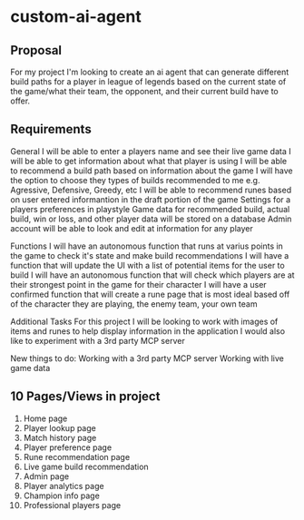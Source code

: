 # custom-ai-agent

## Proposal
For my project I'm looking to create an ai agent that can generate different build paths for a player in league of legends based on the current state of the game/what their team, the opponent, and their current build have to offer.

## Requirements
General
I will be able to enter a players name and see their live game data
I will be able to get information about what that player is using
I will be able to recommend a build path based on information about the game
I will have the option to choose they types of builds recommended to me e.g. Agressive, Defensive, Greedy, etc
I will be able to recommend runes based on user entered informantion in the draft portion of the game
Settings for a players preferences in playstyle
Game data for recommended build, actual build, win or loss, and other player data will be stored on a database
Admin account will be able to look and edit at information for any player

Functions
I will have an autonomous function that runs at varius points in the game to check it's state and make build recommendations
I will have a function that will update the UI with a list of potential items for the user to build
I will have an autonomous function that will check which players are at their strongest point in the game for their character
I will have a user confirmed function that will create a rune page that is most ideal based off of the character they are playing, the enemy team, your own team

Additional Tasks
For this project I will be looking to work with images of items and runes to help display information in the application
I would also like to experiment with a 3rd party MCP server

New things to do:
Working with a 3rd party MCP server
Working with live game data

## 10 Pages/Views in project
1. Home page
2. Player lookup page
3. Match history page
4. Player preference page
5. Rune recommendation page
6. Live game build recommendation
7. Admin page
8. Player analytics page
9. Champion info page
10. Professional players page
